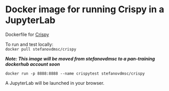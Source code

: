 # Docker image for running Crispy in a JupyterLab 

Dockerfile for [Crispy](https://www.esrf.fr/computing/scientific/crispy/)

To run and test locally:    
`docker pull stefanovdmsc/crispy`

***Note: This image will be moved from stefanovdmsc to a pan-training dockerhub account soon***

`docker run -p 8888:8888 --name crispytest stefanovdmsc/crispy`

A JupyterLab will be launched in your browser. 
